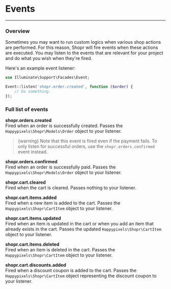 # Events

---

<a name="section-1"></a>

### Overview
Sometimes you may want to run custom logics when various shop actions are performed. For this reason, Shopr will fire events when these actions are executed. You may listen to the events that are relevant for your project and do what you wish when they're fired.

Here's an example event listener:
```php
use Illuminate\Support\Facades\Event;

Event::listen('shopr.order.created', function ($order) {
    // Do something.
});
```

### Full list of events

**shopr.orders.created**  
Fired when an order is successfully created. Passes the `Happypixels\Shopr\Models\Order` object to your listener.   
> {warning} Note that this event is fired even if the payment fails. To only listen for successful orders, use the `shopr.orders.confirmed` event instead.

**shopr.orders.confirmed**  
Fired when an order is successfully paid. Passes the `Happypixels\Shopr\Models\Order` object to your listener.

**shopr.cart.cleared**  
Fired when the cart is cleared. Passes nothing to your listener.

**shopr.cart.items.added**  
Fired when a new item is added to the cart. Passes the `Happypixels\Shopr\CartItem` object to your listener.

**shopr.cart.items.updated**  
Fired when an item is updated in the cart or when you add an item that already exists in the cart. Passes the updated `Happypixels\Shopr\CartItem` object to your listener.

**shopr.cart.items.deleted**  
Fired when an item is deleted in the cart. Passes the `Happypixels\Shopr\CartItem` object to your listener.

**shopr.cart.discounts.added**  
Fired when a discount coupon is added to the cart. Passes the `Happypixels\Shopr\CartItem` object representing the discount coupon to your listener.
